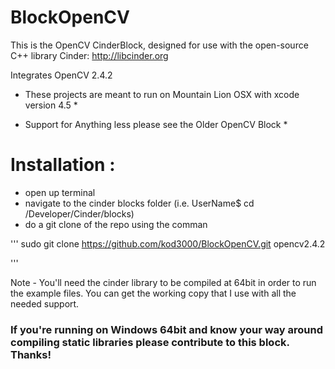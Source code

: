 
# BlockOpenCV

This is the OpenCV CinderBlock, designed for use with the open-source C++ library Cinder: http://libcinder.org

Integrates OpenCV 2.4.2


* These projects are meant to run on Mountain Lion OSX with xcode version 4.5 *

* Support for Anything less please see the Older OpenCV Block *


# Installation : 

- open up terminal
- navigate to the cinder blocks folder (i.e. UserName$ cd /Developer/Cinder/blocks)
- do a git clone of the repo using the comman

'''
sudo git clone https://github.com/kod3000/BlockOpenCV.git opencv2.4.2

'''

Note - You'll need the cinder library to be compiled at 64bit in order to run the example files. You can get the working copy that I use with all the needed support.


### If you're running on Windows 64bit and know your way around compiling static libraries please contribute to this block. Thanks!


